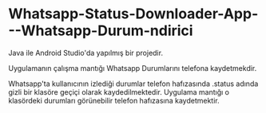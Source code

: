 # Whatsapp-Status-Downloader-App---Whatsapp-Durum-ndirici

Java ile Android Studio'da yapılmış bir projedir. 

Uygulamanın çalışma mantığı Whatsapp Durumlarını telefona kaydetmekdir. 

Whatsapp'ta kullanıcının izlediği durumlar telefon hafızasında .status adında gizli bir klasöre geçiçi olarak kaydedilmektedir.
Uygulama mantığı o klasördeki durumları görünebilir telefon hafızasına kaydetmektir.
